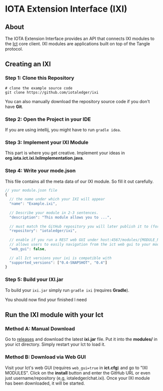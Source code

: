 # IOTA Extension Interface (IXI)

## About

The IOTA Extension Interface provides an API that connects IXI modules to the [Ict](https://github.com/iotaledger/ict) core client.
IXI modules are applications built on top of the Tangle protocol.

## Creating an IXI

### Step 1: Clone this Repository

```shell
# clone the example source code
git clone https://github.com/iotaledger/ixi
```

You can also manually download the repository source code if you don't have **Git**.

### Step 2: Open the Project in your IDE

If you are using intellij, you might have to run `gradle idea`.

### Step 3: Implement your IXI Module

This part is where you get creative. Implement your ideas in **org.iota.ict.ixi.IxiImplementation.java**.

### Step 4: Write your mode.json

This file contains all the meta data of our IXI module. So fill it out carefully.

```javascript
// your module.json file
{
  // the name under which your IXI will appear
  "name": "Example.ixi",
  
  // Describe your module in 2-3 sentences.
  "description": "This module allows you to ...",
  
  // must match the GitHub repository you will later publish it to (format: username/repository)
  "repository": "iotaledger/ixi",
  
  // enable if you run a REST web GUI under host:4567/modules/{MODULE_NAME}
  // allows users to easily navigation from the ict web gui to your module's custom gui
  "web_gui": false,
  
  // all Ict versions your ixi is compatible with
  "supported_versions": ["0.4-SNAPSHOT", "0.4"]
}
```

### Step 5: Build your IXI.jar

To build your `ixi.jar` simply run `gradle ixi` (requires **Gradle**).

You should now find your finished l need

## Run the IXI module with your Ict

### Method A: Manual Download

Go to [releases](./releases) and download the latest **ixi.jar** file. Put it into the **modules/**
in your ict directory. Simply restart your Ict to load it.

### Method B: Download via Web GUI

Visit your Ict's web GUI (requires `web_gui=true` in **ict.cfg**) and go to "IXI MODULES". Click on the
**install** button and enter the GitHub URL or even just username/repository (e,g, iotaledger/chat.ixi).
Once your IXI module has been downloaded, it will be started.